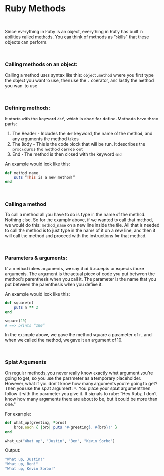 # Ruby Methods

<br>

Since everything in Ruby is an object, everything in Ruby has built in abilities called methods. You can think of methods as "skills" that these objects can perform.

<br>

### Calling methods on an object:

Calling a method uses syntax like this: `object.method` where you first type the object you want to use, then use the `.` operator, and lastly the method you want to use

<br>

### Defining methods:

It starts with the keyword `def`, which is short for define. Methods have three parts:

1. The Header - Includes the `def` keyword, the name of the method, and any arguments the method takes
2. The Body - This is the code block that will be run. It describes the procedures the method carries out
3. End - The method is then closed with the keyword `end`



An example would look like this:

```ruby
def method_name
    puts “This is a new method!”
end
```

<br>

### Calling a method:

To call a method all you have to do is type in the name of the method. Nothing else. So for the example above, if we wanted to call that method, we would do this: `method_name` on a new line inside the file. All that is needed to call the method is to just type in the name of it on a new line, and then it will call the method and proceed with the instructions for that method.

<br>

### Parameters & arguments:

If a method takes arguments, we say that it accepts  or expects those arguments. The argument is the actual piece of code you put between the method's parenthesis when you call it. The parameter is the name that you put between the parenthesis when you define it.

An example would look like this:

```ruby
def square(n)
    puts n ** 2
end

square(10)
# ==> prints “100”
```


In the example above, we gave the method square a parameter of n, and when we called the method, we gave it an argument of 10.

<br>

### Splat Arguments:

On regular methods, you never really know exactly what argument you’re going to get, so you use the parameter as a temporary placeholder. However, what if you don’t know how many arguments you’re going to get? Then you use the splat argument: `*`. You place your splat argument then follow it with the parameter you give it. It signals to ruby: “Hey Ruby, I don’t know how many arguments there are about to be, but it could be more than one."

For example:

```ruby
def what_up(greeting, *bros)
    bros.each { |bro| puts "#{greeting}, #{bro}!" }
end

what_up("What up", "Justin", "Ben", "Kevin Sorbo")
```

Output:

```ruby
"What up, Justin!"
"What up, Ben!"
"What up, Kevin Sorbo!"
```

